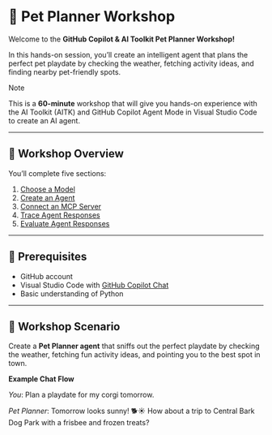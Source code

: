 # 🐾 Pet Planner Workshop

Welcome to the **GitHub Copilot & AI Toolkit Pet Planner Workshop!**  

In this hands-on session, you’ll create an intelligent agent that plans the perfect pet playdate by checking the weather, fetching activity ideas, and finding nearby pet-friendly spots.

> [!NOTE]
>This is a **60-minute** workshop that will give you hands-on experience with the AI Toolkit (AITK) and GitHub Copilot Agent Mode in Visual Studio Code to create an AI agent.

---

## 🚀 Workshop Overview

You’ll complete five sections:

1. [Choose a Model](./Modules/01-choose-model.md)  
2. [Create an Agent](./Modules/02-create-agent.md)  
3. [Connect an MCP Server](./Modules/03-connect-mcp-server.md)  
4. [Trace Agent Responses](./Modules/04-trace-agent-responses.md)  
5. [Evaluate Agent Responses](./Modules/05-evaluate-agent-responses.md)

---

## 🧰 Prerequisites

- GitHub account  
- Visual Studio Code with [GitHub Copilot Chat](https://github.com/features/copilot)
- Basic understanding of Python

---

## 🐶 Workshop Scenario

Create a **Pet Planner agent** that sniffs out the perfect playdate by checking the weather, fetching fun activity ideas, and pointing you to the best spot in town.

**Example Chat Flow**

*You*: Plan a playdate for my corgi tomorrow.

*Pet Planner*: Tomorrow looks sunny! 🐕☀️ How about a trip to Central Bark Dog Park with a frisbee and frozen treats?
